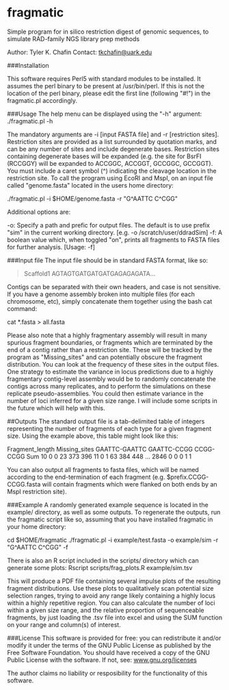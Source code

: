 # fragmatic
Simple program for in silico restriction digest of genomic sequences, to simulate RAD-family NGS library prep methods

Author: Tyler K. Chafin
Contact: tkchafin@uark.edu




###Installation

This software requires Perl5 with standard modules to be installed. It assumes the perl binary to be present at /usr/bin/perl. If this is not the location of the perl binary, please edit the first line (following "#!") in the fragmatic.pl accordingly. 




###Usage
The help menu can be displayed using the "-h" argument:
./fragmatic.pl -h

The mandatory arguments are -i [input FASTA file] and -r [restriction sites]. Restriction sites are provided as a list surrounded by quotation marks, and can be any number of sites and include degenerate bases. Restriction sites containing degenerate bases will be expanded (e.g. the site for BsrFI (RCCGGY) will be expanded to ACCGGC, ACCGGT, GCCGGC, GCCGGT). You must include a caret symbol (^) indicating the cleavage location in the restriction site. To call the program using EcoRI and MspI, on an input file called "genome.fasta" located in the users home directory: 

./fragmatic.pl -i $HOME/genome.fasta -r "G^AATTC C^CGG"

Additional options are: 

-o: Specify a path and prefic for output files. The default is to use prefix "sim" in the current working directory. [e.g. -o /scratch/user/ddradSim]
-f: A boolean value which, when toggled "on", prints all fragments to FASTA files for further analysis. [Usage: -f]




###Input file
The input file should be in standard FASTA format, like so:

>Scaffold1
AGTAGTGATGATGATGAGAGAGATA...

Contigs can be separated with their own headers, and case is not sensitive. If you have a genome assembly broken into multiple files (for each chromosome, etc), simply concatenate them together using the bash cat command:

cat *.fasta > all.fasta

Please also note that a highly fragmentary assembly will result in many spurious fragment boundaries, or fragments which are terminated by the end of a contig rather than a restriction site. These will be tracked by the program as "Missing_sites" and can potentially obscure the fragment distribution. You can look at the frequency of these sites in the output files. One strategy to estimate the variance in locus predictions due to a highly fragmentary contig-level assembly would be to randomly concatenate the contigs across many replicates, and to perform the simulations on these replicate pseudo-assemblies. You could then estimate variance in the number of loci inferred for a given size range. I will include some scripts in the future which will help with this.




##Outputs 
The standard output file is a tab-delimited table of integers representing the number of fragments of each type for a given fragment size. Using the example above, this table might look like this:

Fragment_length    Missing_sites    GAATTC-GAATTC    GAATTC-CCGG CCGG-CCGG    Sum
10                    0                0                 23          373      396
11                    0                1                 63          384      448
...
2846                  0                0                 0            1        1

You can also output all fragments to fasta files, which will be named according to the end-termination of each fragment (e.g. $prefix.CCGG-CCGG.fasta will contain fragments which were flanked on both ends by an MspI restriction site).




###Example
A randomly generated example sequence is located in the example/ directory, as well as some outputs. To regenerate the outputs, run the fragmatic script like so, assuming that you have installed fragmatic in your home directory:

cd $HOME/fragmatic
./fragmatic.pl -i example/test.fasta -o example/sim -r "G^AATTC C^CGG" -f

There is also an R script included in the scripts/ directory which can generate some plots:
Rscript scripts/frag_plots.R example/sim.tsv

This will produce a PDF file containing several impulse plots of the resulting fragment distributions. Use these plots to qualitatively scan potential size selection ranges, trying to avoid any range likely containing a highly locus within a highly repetitive region. You can also calculate the number of loci within a given size range, and the relative proportion of sequenceable fragments, by just loading the .tsv file into excel and using the SUM function on your range and column(s) of interest. 




###License
This software is provided for free: you can redistribute it and/or modify it under the terms of the GNU Public License as published by the Free Software Foundation. You should have received a copy of the GNU Public License with the software. If not, see: www.gnu.org/licenses

The author claims no liability or resposibility for the functionality of this software.

